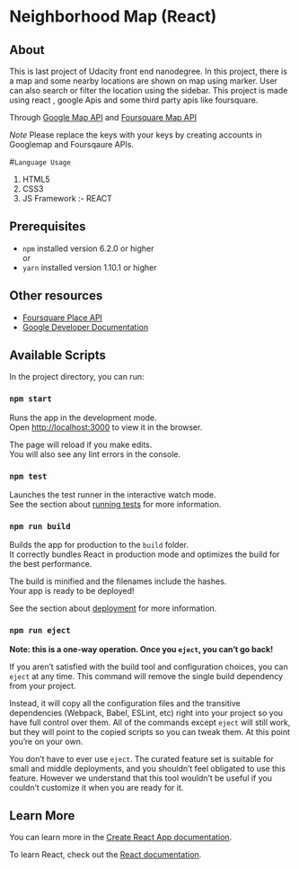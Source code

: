 # Neighborhood Map (React)

## About 
This is last project of Udacity front end nanodegree. In this project, there is a map and some nearby locations are shown on map using marker. User can also search or filter the location using the sidebar.
This project is made using react , google Apis and some third party apis like foursquare.

Through [Google Map API](https://cloud.google.com/maps-platform/) and [Foursquare Map API](https://developer.foursquare.com/)

*Note* Please replace the keys with your keys by creating accounts in Googlemap and Foursqaure APIs.

#`Language Usage`

1. HTML5
2. CSS3
3. JS Framework :- REACT

## Prerequisites
* `npm` installed version 6.2.0 or higher  
              or        
* `yarn` installed version 1.10.1 or higher

## Other resources
* [Foursquare Place API](https://developer.foursquare.com/places-api)
* [Google Developer Documentation](https://developers.google.com/maps/documentation/javascript/tutorial)

## Available Scripts

In the project directory, you can run:

### `npm start`

Runs the app in the development mode.<br>
Open [http://localhost:3000](http://localhost:3000) to view it in the browser.

The page will reload if you make edits.<br>
You will also see any lint errors in the console.

### `npm test`

Launches the test runner in the interactive watch mode.<br>
See the section about [running tests](https://facebook.github.io/create-react-app/docs/running-tests) for more information.

### `npm run build`

Builds the app for production to the `build` folder.<br>
It correctly bundles React in production mode and optimizes the build for the best performance.

The build is minified and the filenames include the hashes.<br>
Your app is ready to be deployed!

See the section about [deployment](https://facebook.github.io/create-react-app/docs/deployment) for more information.

### `npm run eject`

**Note: this is a one-way operation. Once you `eject`, you can’t go back!**

If you aren’t satisfied with the build tool and configuration choices, you can `eject` at any time. This command will remove the single build dependency from your project.

Instead, it will copy all the configuration files and the transitive dependencies (Webpack, Babel, ESLint, etc) right into your project so you have full control over them. All of the commands except `eject` will still work, but they will point to the copied scripts so you can tweak them. At this point you’re on your own.

You don’t have to ever use `eject`. The curated feature set is suitable for small and middle deployments, and you shouldn’t feel obligated to use this feature. However we understand that this tool wouldn’t be useful if you couldn’t customize it when you are ready for it.

## Learn More

You can learn more in the [Create React App documentation](https://facebook.github.io/create-react-app/docs/getting-started).

To learn React, check out the [React documentation](https://reactjs.org/).

